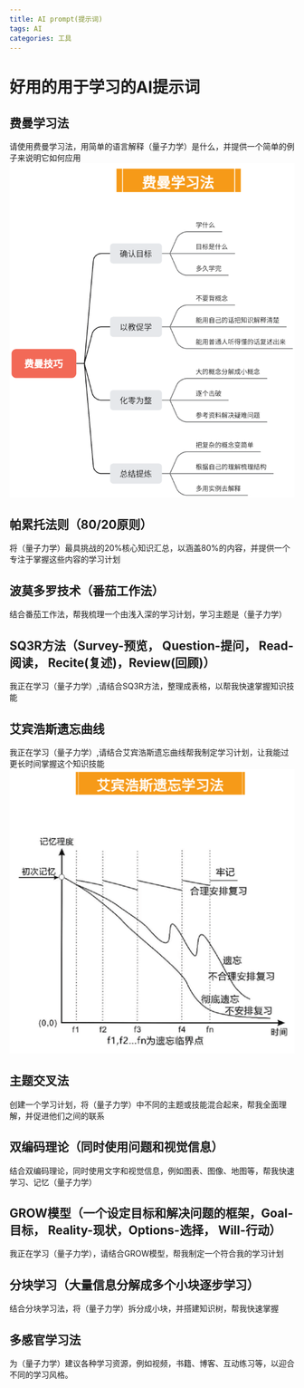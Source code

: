 ```yaml
---
title: AI prompt(提示词)
tags: AI
categories: 工具
---
```


# 好用的用于学习的AI提示词

<!--more-->

## 费曼学习法
请使用费曼学习法，用简单的语言解释（量子力学）是什么，并提供一个简单的例子来说明它如何应用
![](../../../image/tool/AI/费曼学习.png)

## 帕累托法则（80/20原则）
将（量子力学）最具挑战的20%核心知识汇总，以涵盖80%的内容，并提供一个专注于掌握这些内容的学习计划

## 波莫多罗技术（番茄工作法）
结合番茄工作法，帮我梳理一个由浅入深的学习计划，学习主题是（量子力学）

## SQ3R方法（Survey-预览， Question-提问， Read-阅读， Recite(复述)，Review(回顾)）
我正在学习（量子力学）,请结合SQ3R方法，整理成表格，以帮我快速掌握知识技能

## 艾宾浩斯遗忘曲线
我正在学习（量子力学）,请结合艾宾浩斯遗忘曲线帮我制定学习计划，让我能过更长时间掌握这个知识技能
![](../../../image/tool/AI/艾宾浩斯.png)
## 主题交叉法
创建一个学习计划，将（量子力学）中不同的主题或技能混合起来，帮我全面理解，并促进他们之间的联系

## 双编码理论（同时使用问题和视觉信息）
结合双编码理论，同时使用文字和视觉信息，例如图表、图像、地图等，帮我快速学习、记忆（量子力学）

## GROW模型（一个设定目标和解决问题的框架，Goal-目标， Reality-现状，Options-选择， Will-行动）
我正在学习（量子力学），请结合GROW模型，帮我制定一个符合我的学习计划

## 分块学习（大量信息分解成多个小块逐步学习）
结合分块学习法，将（量子力学）拆分成小块，并搭建知识树，帮我快速掌握

## 多感官学习法
为（量子力学）建议各种学习资源，例如视频，书籍、博客、互动练习等，以迎合不同的学习风格。